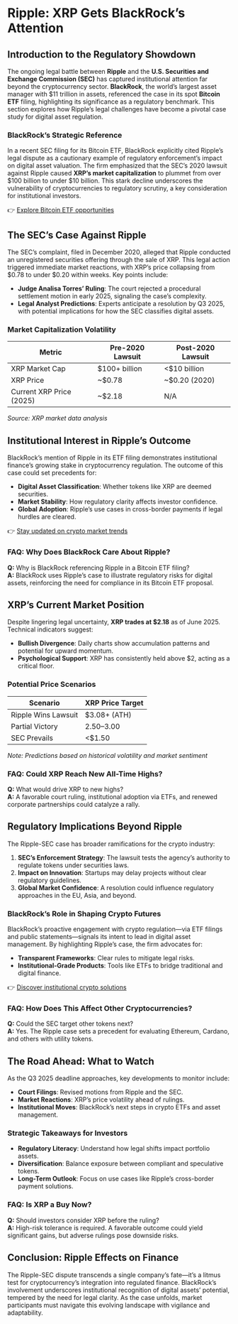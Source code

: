 # Ripple: XRP Gets BlackRock’s Attention  

## Introduction to the Regulatory Showdown  

The ongoing legal battle between **Ripple** and the **U.S. Securities and Exchange Commission (SEC)** has captured institutional attention far beyond the cryptocurrency sector. **BlackRock**, the world’s largest asset manager with $11 trillion in assets, referenced the case in its spot **Bitcoin ETF** filing, highlighting its significance as a regulatory benchmark. This section explores how Ripple’s legal challenges have become a pivotal case study for digital asset regulation.  

### BlackRock’s Strategic Reference  

In a recent SEC filing for its Bitcoin ETF, BlackRock explicitly cited Ripple’s legal dispute as a cautionary example of regulatory enforcement’s impact on digital asset valuation. The firm emphasized that the SEC’s 2020 lawsuit against Ripple caused **XRP’s market capitalization** to plummet from over $100 billion to under $10 billion. This stark decline underscores the vulnerability of cryptocurrencies to regulatory scrutiny, a key consideration for institutional investors.  

👉 [Explore Bitcoin ETF opportunities](https://bit.ly/okx-bonus)  

## The SEC’s Case Against Ripple  

The SEC’s complaint, filed in December 2020, alleged that Ripple conducted an unregistered securities offering through the sale of XRP. This legal action triggered immediate market reactions, with XRP’s price collapsing from $0.78 to under $0.20 within weeks. Key points include:  

- **Judge Analisa Torres’ Ruling**: The court rejected a procedural settlement motion in early 2025, signaling the case’s complexity.  
- **Legal Analyst Predictions**: Experts anticipate a resolution by Q3 2025, with potential implications for how the SEC classifies digital assets.  

### Market Capitalization Volatility  

| Metric                  | Pre-2020 Lawsuit | Post-2020 Lawsuit |  
|-------------------------|------------------|-------------------|  
| XRP Market Cap          | $100+ billion    | <$10 billion      |  
| XRP Price               | ~$0.78           | ~$0.20 (2020)     |  
| Current XRP Price (2025)| ~$2.18           | N/A               |  

*Source: XRP market data analysis*  

## Institutional Interest in Ripple’s Outcome  

BlackRock’s mention of Ripple in its ETF filing demonstrates institutional finance’s growing stake in cryptocurrency regulation. The outcome of this case could set precedents for:  

- **Digital Asset Classification**: Whether tokens like XRP are deemed securities.  
- **Market Stability**: How regulatory clarity affects investor confidence.  
- **Global Adoption**: Ripple’s use cases in cross-border payments if legal hurdles are cleared.  

👉 [Stay updated on crypto market trends](https://bit.ly/okx-bonus)  

### FAQ: Why Does BlackRock Care About Ripple?  

**Q:** Why is BlackRock referencing Ripple in a Bitcoin ETF filing?  
**A:** BlackRock uses Ripple’s case to illustrate regulatory risks for digital assets, reinforcing the need for compliance in its Bitcoin ETF proposal.  

## XRP’s Current Market Position  

Despite lingering legal uncertainty, **XRP trades at $2.18** as of June 2025. Technical indicators suggest:  

- **Bullish Divergence**: Daily charts show accumulation patterns and potential for upward momentum.  
- **Psychological Support**: XRP has consistently held above $2, acting as a critical floor.  

### Potential Price Scenarios  

| Scenario                | XRP Price Target |  
|-------------------------|------------------|  
| Ripple Wins Lawsuit     | $3.08+ (ATH)     |  
| Partial Victory         | $2.50–$3.00      |  
| SEC Prevails            | <$1.50           |  

*Note: Predictions based on historical volatility and market sentiment*  

### FAQ: Could XRP Reach New All-Time Highs?  

**Q:** What would drive XRP to new highs?  
**A:** A favorable court ruling, institutional adoption via ETFs, and renewed corporate partnerships could catalyze a rally.  

## Regulatory Implications Beyond Ripple  

The Ripple-SEC case has broader ramifications for the crypto industry:  

1. **SEC’s Enforcement Strategy**: The lawsuit tests the agency’s authority to regulate tokens under securities laws.  
2. **Impact on Innovation**: Startups may delay projects without clear regulatory guidelines.  
3. **Global Market Confidence**: A resolution could influence regulatory approaches in the EU, Asia, and beyond.  

### BlackRock’s Role in Shaping Crypto Futures  

BlackRock’s proactive engagement with crypto regulation—via ETF filings and public statements—signals its intent to lead in digital asset management. By highlighting Ripple’s case, the firm advocates for:  

- **Transparent Frameworks**: Clear rules to mitigate legal risks.  
- **Institutional-Grade Products**: Tools like ETFs to bridge traditional and digital finance.  

👉 [Discover institutional crypto solutions](https://bit.ly/okx-bonus)  

### FAQ: How Does This Affect Other Cryptocurrencies?  

**Q:** Could the SEC target other tokens next?  
**A:** Yes. The Ripple case sets a precedent for evaluating Ethereum, Cardano, and others with utility tokens.  

## The Road Ahead: What to Watch  

As the Q3 2025 deadline approaches, key developments to monitor include:  

- **Court Filings**: Revised motions from Ripple and the SEC.  
- **Market Reactions**: XRP’s price volatility ahead of rulings.  
- **Institutional Moves**: BlackRock’s next steps in crypto ETFs and asset management.  

### Strategic Takeaways for Investors  

- **Regulatory Literacy**: Understand how legal shifts impact portfolio assets.  
- **Diversification**: Balance exposure between compliant and speculative tokens.  
- **Long-Term Outlook**: Focus on use cases like Ripple’s cross-border payment solutions.  

### FAQ: Is XRP a Buy Now?  

**Q:** Should investors consider XRP before the ruling?  
**A:** High-risk tolerance is required. A favorable outcome could yield significant gains, but adverse rulings pose downside risks.  

## Conclusion: Ripple Effects on Finance  

The Ripple-SEC dispute transcends a single company’s fate—it’s a litmus test for cryptocurrency’s integration into regulated finance. BlackRock’s involvement underscores institutional recognition of digital assets’ potential, tempered by the need for legal clarity. As the case unfolds, market participants must navigate this evolving landscape with vigilance and adaptability.  
